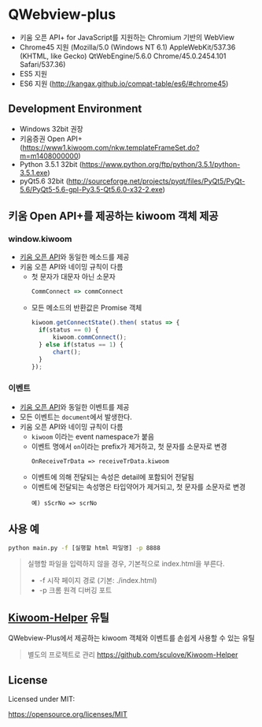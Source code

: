 # QWebview-plus
 - 키움 오픈 API+ for JavaScript를 지원하는 Chromium 기반의 WebView
 - Chrome45 지원 (Mozilla/5.0 (Windows NT 6.1) AppleWebKit/537.36 (KHTML, like Gecko) QtWebEngine/5.6.0 Chrome/45.0.2454.101 Safari/537.36)
 - ES5 지원
 - ES6 지원 (http://kangax.github.io/compat-table/es6/#chrome45)


## Development Environment
 - Windows 32bit 권장
 - 키움증권 Open API+ (https://www1.kiwoom.com/nkw.templateFrameSet.do?m=m1408000000)
 - Python 3.5.1 32bit (https://www.python.org/ftp/python/3.5.1/python-3.5.1.exe)
 - pyQt5.6 32bit (http://sourceforge.net/projects/pyqt/files/PyQt5/PyQt-5.6/PyQt5-5.6-gpl-Py3.5-Qt5.6.0-x32-2.exe)

## 키움 Open API+를 제공하는 kiwoom 객체 제공

### window.kiwoom
 - [키움 오픈 API](https://download.kiwoom.com/web/openapi/kiwoom_openapi_plus_devguide_ver_1.1.pdf)와 동일한 메소드를 제공
 - 키움 오픈 API와 네이밍 규칙이 다름
    - 첫 문자가 대문자 아닌 소문자
      ```js
      CommConnect => commConnect
      ```
    - 모든 메소드의 반환값은 Promise 객체
      ```js
      kiwoom.getConnectState().then( status => {
        if(status == 0) {
            kiwoom.commConnect();
        } else if(status == 1) {
            chart();
        }
      });
      ```

### 이벤트
 - [키움 오픈 API](https://download.kiwoom.com/web/openapi/kiwoom_openapi_plus_devguide_ver_1.1.pdf)와 동일한 이벤트를 제공
 - 모든 이벤트는 `document`에서 발생한다.
 - 키움 오픈 API와 네이밍 규칙이 다름
    - `kiwoom` 이라는 event namespace가 붙음
    - 이벤트 명에서 `on`이라는 prefix가 제거하고, 첫 문자를 소문자로 변경
      ```
      OnReceiveTrData => receiveTrData.kiwoom
      ```
    - 이벤트에 의해 전달되는 속성은 detail에 포함되어 전달됨
    - 이벤트에 전달되는 속성명은 타입약어가 제거되고, 첫 문자를 소문자로 변경
      ```
      예) sScrNo => scrNo
      ```

## 사용 예
```bash
python main.py -f [실행할 html 파일명] -p 8888
```
> 실행할 파일을 입력하지 않을 경우, 기본적으로 index.html을 부른다.
>
> - -f 시작 페이지 경로 (기본: ./index.html)
> - -p 크롬 원격 디버깅 포트

## [Kiwoom-Helper](https://github.com/sculove/Kiwoom-Helper) 유틸
QWebview-Plus에서 제공하는 kiwoom 객체와 이벤트를 손쉽게 사용할 수 있는 유틸
> 별도의 프로젝트로 관리 https://github.com/sculove/Kiwoom-Helper

## License
Licensed under MIT:

https://opensource.org/licenses/MIT


